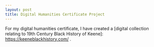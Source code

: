```yaml
---
layout: post
title: Digital Humanities Certificate Project
---
```


For my digital humanities certificate, I have created a [digital collection relating to 19th Century Black History of Keene]: https://keeneblackhistory.com/ . 